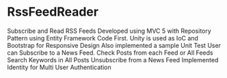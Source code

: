 # RssFeedReader
Subscribe and Read RSS Feeds
Developed using MVC 5 with Repository Pattern using Entity Framework Code First.
Unity is used as IoC and Bootstrap for Responsive Design
Also implemented a sample Unit Test
User can Subscribe to a News Feed. 
Check Posts from each Feed or All Feeds
Search Keywords in All Posts
Unsubscribe from a News Feed
Implemented Identity for Multi User Authentication
